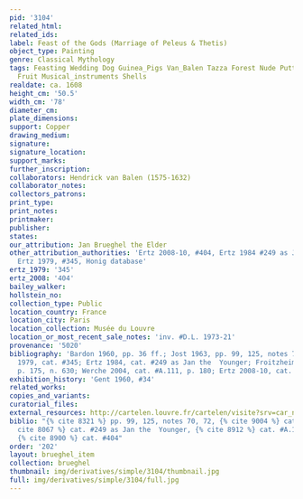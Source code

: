```yaml
---
pid: '3104'
related_html: 
related_ids: 
label: Feast of the Gods (Marriage of Peleus & Thetis)
object_type: Painting
genre: Classical Mythology
tags: Feasting Wedding Dog Guinea_Pigs Van_Balen Tazza Forest Nude Putti Flowers Food
  Fruit Musical_instruments Shells
realdate: ca. 1608
height_cm: '50.5'
width_cm: '78'
diameter_cm: 
plate_dimensions: 
support: Copper
drawing_medium: 
signature: 
signature_location: 
support_marks: 
further_inscription: 
collaborators: Hendrick van Balen (1575-1632)
collaborator_notes: 
collectors_patrons: 
print_type: 
print_notes: 
printmaker: 
publisher: 
states: 
our_attribution: Jan Brueghel the Elder
other_attribution_authorities: 'Ertz 2008-10, #404, Ertz 1984 #249 as Jan the Younger,
  Ertz 1979, #345, Honig database'
ertz_1979: '345'
ertz_2008: '404'
bailey_walker: 
hollstein_no: 
collection_type: Public
location_country: France
location_city: Paris
location_collection: Musée du Louvre
location_or_most_recent_sale_notes: 'inv. #D.L. 1973-21'
provenance: '5020'
bibliography: 'Bardon 1960, pp. 36 ff.; Jost 1963, pp. 99, 125, notes 70, 72; Ertz
  1979, cat. #345; Ertz 1984, cat. #249 as Jan the  Younger; Froitzheim-Hegger 1993,
  p. 175, n. 630; Werche 2004, cat. #A.111, p. 180; Ertz 2008-10, cat. #404'
exhibition_history: 'Gent 1960, #34'
related_works: 
copies_and_variants: 
curatorial_files: 
external_resources: http://cartelen.louvre.fr/cartelen/visite?srv=car_not_frame&idNotice=24242&langue=en
biblio: "{% cite 8321 %} pp. 99, 125, notes 70, 72, {% cite 9004 %} cat. #345, {%
  cite 8067 %} cat. #249 as Jan the  Younger, {% cite 8912 %} cat. #A.111, p. 180,
  {% cite 8900 %} cat. #404"
order: '202'
layout: brueghel_item
collection: brueghel
thumbnail: img/derivatives/simple/3104/thumbnail.jpg
full: img/derivatives/simple/3104/full.jpg
---
```

